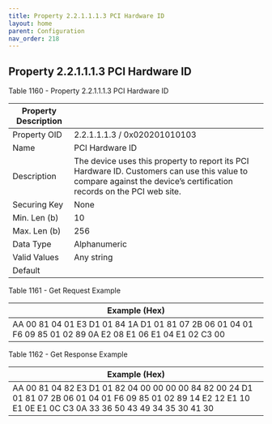 ```yaml
---
title: Property 2.2.1.1.1.3 PCI Hardware ID
layout: home
parent: Configuration
nav_order: 218
---
```


## Property 2.2.1.1.1.3 PCI Hardware ID

Table 1160 - Property 2.2.1.1.1.3 PCI Hardware ID

| Property Description |  |
|----|----|
| Property OID | 2.2.1.1.1.3 / 0x020201010103 |
| Name | PCI Hardware ID |
| Description | The device uses this property to report its PCI Hardware ID. Customers can use this value to compare against the device’s certification records on the PCI web site. |
| Securing Key | None |
| Min. Len (b) | 10 |
| Max. Len (b) | 256 |
| Data Type | Alphanumeric |
| Valid Values | Any string |
| Default |  |

Table 1161 - Get Request Example

| Example (Hex) |
|----|
| AA 00 81 04 01 E3 D1 01 84 1A D1 01 81 07 2B 06 01 04 01 F6 09 85 01 02 89 0A E2 08 E1 06 E1 04 E1 02 C3 00 |

Table 1162 - Get Response Example

| Example (Hex) |
|----|
| AA 00 81 04 82 E3 D1 01 82 04 00 00 00 00 84 82 00 24 D1 01 81 07 2B 06 01 04 01 F6 09 85 01 02 89 14 E2 12 E1 10 E1 0E E1 0C C3 0A 33 36 50 43 49 34 35 30 41 30 |

##